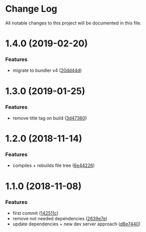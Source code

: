 # Change Log

All notable changes to this project will be documented in this file.

<a name="1.4.0"></a>
# 1.4.0 (2019-02-20)


### Features

* migrate to bundler v4 ([20dd44d](https://github.com/SUI-Components/sui/commit/20dd44d))



<a name="1.3.0"></a>
# 1.3.0 (2019-01-25)


### Features

* remove title tag on build ([3d47360](https://github.com/SUI-Components/sui/commit/3d47360))



<a name="1.2.0"></a>
# 1.2.0 (2018-11-14)


### Features

* compiles + rebuilds file tree ([6e44226](https://github.com/SUI-Components/sui/commit/6e44226))



<a name="1.1.0"></a>
# 1.1.0 (2018-11-08)


### Features

* first commit ([142511c](https://github.com/SUI-Components/sui/commit/142511c))
* remove not needed dependencies ([2639e7e](https://github.com/SUI-Components/sui/commit/2639e7e))
* update dependencies + new dev server approach ([d8e7440](https://github.com/SUI-Components/sui/commit/d8e7440))



